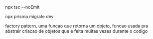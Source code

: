 npx tsc --noEmit

npx prisma migrate dev

factory pattern, uma funcao que retorna um objeto, funcao usada pra abstrair criacao de objetos que é feita muitas vezes durante o codigo 